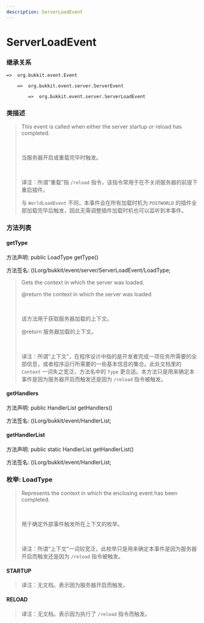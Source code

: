 ```yaml
---
description: ServerLoadEvent
---
```


# ServerLoadEvent

### 继承关系

    =>  org.bukkit.event.Event

        =>  org.bukkit.event.server.ServerEvent

            =>  org.bukkit.event.server.ServerLoadEvent

### 类描述

> This event is called when either the server startup or reload has completed.
> 
> <br>
> 
> 当服务器开启或重载完毕时触发。
> 
> <br>
> 
> 译注：所谓“重载”指 `/reload` 指令，该指令常用于在不关闭服务器的前提下重启插件。
> 
> 与 `WorldLoadEvent` 不同，本事件会在所有加载时机为 `POSTWORLD` 的插件全部加载完毕后触发，因此无需调整插件加载时机也可以监听到本事件。

### 方法列表

#### getType

方法声明: public LoadType getType()

方法签名: ()Lorg/bukkit/event/server/ServerLoadEvent/LoadType;

> Gets the context in which the server was loaded.
> 
> @return the context in which the server was loaded
> 
> <br>
> 
> 该方法用于获取服务器加载的上下文。
> 
> @return 服务器加载的上下文。
> 
> <br>
> 
> 译注：所谓“上下文”，在程序设计中指的是开发者完成一项任务所需要的全部信息，或者程序运行所需要的一些基本信息的集合。此处文档里的 `Context` 一词失之宽泛，方法名中的 `Type` 更合适。本方法只是用来确定本事件是因为服务器开启而触发还是因为 `/reload` 指令被触发。

#### getHandlers

方法声明: public HandlerList getHandlers()

方法签名: ()Lorg/bukkit/event/HandlerList;

#### getHandlerList

方法声明: public static HandlerList getHandlerList()

方法签名: ()Lorg/bukkit/event/HandlerList;

### 枚举: LoadType

> Represents the context in which the enclosing event has been completed.
> 
> <br>
> 
> 用于确定外部事件触发所在上下文的枚举。
> 
> <br>
> 
> 译注：所谓“上下文”一词较宽泛，此枚举只是用来确定本事件是因为服务器开启而触发还是因为 `/reload` 指令被触发。

#### STARTUP

> 译注：无文档。表示因为服务器开启而触发。

#### RELOAD

> 译注：无文档。表示因为执行了 `/reload` 指令而触发。